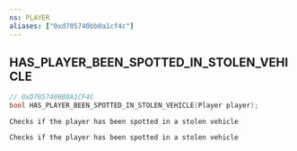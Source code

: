 ```yaml
---
ns: PLAYER
aliases: ["0xd705740bb0a1cf4c"]
---
```

## HAS_PLAYER_BEEN_SPOTTED_IN_STOLEN_VEHICLE

```c
// 0xD705740BB0A1CF4C
bool HAS_PLAYER_BEEN_SPOTTED_IN_STOLEN_VEHICLE(Player player);
```

```
Checks if the player has been spotted in a stolen vehicle

Checks if the player has been spotted in a stolen vehicle
```

